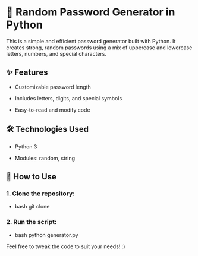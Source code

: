 # 🔐 Random Password Generator in Python
This is a simple and efficient password generator built with Python. It creates strong, random passwords using a mix of uppercase and lowercase letters, numbers, and special characters.

## ✨ Features
- Customizable password length

- Includes letters, digits, and special symbols

- Easy-to-read and modify code

## 🛠️ Technologies Used
- Python 3

- Modules: random, string

## 🚀 How to Use

### 1. Clone the repository:

- bash
git clone 

### 2. Run the script:

- bash
python generator.py


   
Feel free to tweak the code to suit your needs! :)
